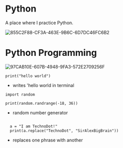 
# Python
A place where I practice Python.



![855C2F88-CF3A-463E-9B6C-6D7DC46FC6B2](https://user-images.githubusercontent.com/98426972/164277266-48e91f1a-ac49-4641-a41c-3e4b3106d5bf.jpeg)

# Python Programming
![97CAB10E-607B-4948-9FA3-572E2709256F](https://user-images.githubusercontent.com/98426972/164283157-0ebee0c6-a5d8-47aa-9e79-9501ef1ca8d7.gif)

```
print("hello world")
```
- writes 'hello world in terminal
```
import random

print(random.randrange(-18, 36))
```
- random  number generator
```

  a = "I am TechnoDot!"
  print(a.replace("TechnoDot", "SirAlexBigBrain"))
  ```
  - replaces one phrase with another
